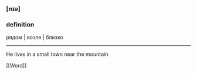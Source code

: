 ### [nɪə]

### definition
рядом | возле | близко

---
He lives in a small town near the mountain

[[Word]]